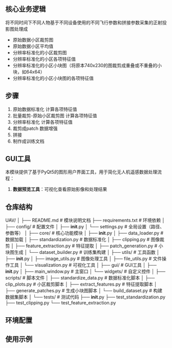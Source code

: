 ## 核心业务逻辑
将不同时间下不同人物基于不同设备使用的不同飞行参数和拼接参数采集的正射投影图处理成
- 原始数据小区裁剪图
- 原始数据小区平均值
- 分辨率标准化的小区裁剪图
- 分辨率标准化的小区各项特征值
- 分辨率标准化的小区小块图（将原本740x230的图裁剪成重叠或不重叠的小块，如64x64）
- 分辨率标准化的小区小块图的各项特征值

## 步骤
1. 原始数据标准化
    计算各项特征值
2. 批量裁剪-原始小区裁剪图
    计算各项特征值
3. 分辨率标准化
    计算各项特征值
4. 裁剪成patch
    数据增强
5. 拼接
6. 制作成训练文档

## GUI工具
本模块提供了基于PyQt5的图形用户界面工具，用于简化无人机遥感数据处理流程：

1. **数据预览工具**：可视化查看原始影像和处理结果

## 仓库结构
UAV/
│
├── README.md                      # 模块说明文档
├── requirements.txt               # 环境依赖
│
├── config/                        # 配置文件
│   ├── __init__.py
│   └── settings.py                # 全局设置（路径、参数等）
│
├── core/                          # 核心功能模块
│   ├── __init__.py
│   ├── data_loader.py             # 数据加载
│   ├── standardization.py         # 数据标准化
│   ├── clipping.py                # 图像裁剪
│   ├── feature_extraction.py      # 特征提取
│   ├── patch_generation.py        # 小块图生成
│   └── dataset_builder.py         # 训练集构建
│
├── utils/                         # 工具函数
│   ├── __init__.py
│   ├── image_utils.py             # 图像处理工具
│   ├── file_utils.py              # 文件操作工具
│   └── visualization.py           # 可视化工具
│
├── gui/                           # GUI工具
│   ├── __init__.py
│   ├── main_window.py             # 主窗口
│   └── widgets/                   # 自定义控件
│
├── scripts/                       # 脚本文件
│   ├── standardize_data.py        # 数据标准化脚本
│   ├── clip_plots.py              # 小区裁剪脚本
│   ├── extract_features.py        # 特征提取脚本
│   ├── generate_patches.py        # 生成小块图脚本
│   └── build_dataset.py           # 构建数据集脚本
│
└── tests/                         # 测试代码
    ├── __init__.py
    ├── test_standardization.py
    ├── test_clipping.py
    └── test_feature_extraction.py

## 环境配置

## 使用示例